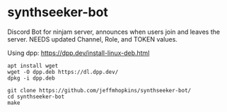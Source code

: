 # synthseeker-bot
Discord Bot for ninjam server, announces when users join and leaves the server. NEEDS updated Channel, Role, and TOKEN values.

Using dpp: https://dpp.dev/install-linux-deb.html
```
apt install wget
wget -O dpp.deb https://dl.dpp.dev/
dpkg -i dpp.deb

git clone https://github.com/jeffmhopkins/synthseeker-bot/
cd synthseeker-bot
make
```
